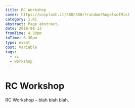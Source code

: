 ```yaml
---
title: RC Workshop
cover: https://unsplash.it/400/300/?random?AngelsofMist
category: 1.RC
abstract: Page abstract.
date: 2018-08-13
fromTime: 4.30pm
toTime: 6.30pm
type: event
cost: Variable
tags:
  - rc
  - workshop
---
```


# RC Workshop

RC Workshop – blah blah blah.
